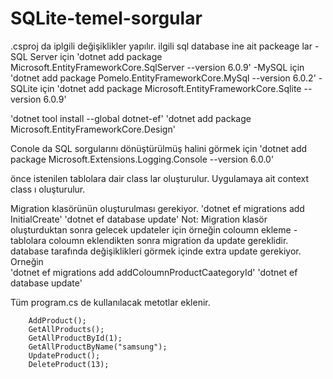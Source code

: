 # SQLite-temel-sorgular
.csproj da iplgili değişiklikler yapılır.
ilgili sql database ine ait packeage lar
 -SQL Server için 'dotnet add package Microsoft.EntityFrameworkCore.SqlServer --version 6.0.9'
 -MySQL için 'dotnet add package Pomelo.EntityFrameworkCore.MySql --version 6.0.2'
 -SQLite için 'dotnet add package Microsoft.EntityFrameworkCore.Sqlite --version 6.0.9'
 
  'dotnet tool install  --global dotnet-ef'
  'dotnet add package Microsoft.EntityFrameworkCore.Design'

Conole da SQL sorgularını dönüştürülmüş halini görmek için
  'dotnet add package Microsoft.Extensions.Logging.Console --version 6.0.0'
  
önce istenilen tablolara dair class lar oluşturulur.
Uygulamaya ait context class ı oluşturulur.

Migration klasörünün oluşturulması gerekiyor.
'dotnet ef migrations add InitialCreate'
'dotnet ef database update'
Not: Migration klasör oluşturduktan sonra gelecek updateler için örneğin coloumn ekleme 
-tablolara coloumn eklendikten sonra migration da update gereklidir. database tarafında değişiklikleri görmek içinde extra update gerekiyor.
Orneğin  
  'dotnet ef migrations add addColoumnProductCaategoryId' 
  'dotnet ef database update'

 
Tüm program.cs de kullanılacak metotlar eklenir.


        AddProduct();
        GetAllProducts();
        GetAllProductById(1);
        GetAllProductByName("samsung");
        UpdateProduct();
        DeleteProduct(13);
